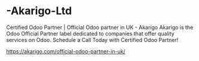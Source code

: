 # -Akarigo-Ltd
Certified Odoo Partner | Official Odoo partner in UK - Akarigo
Akarigo is the Odoo Official Partner label dedicated to companies that offer quality services on Odoo. Schedule a Call Today with Certified Odoo Partner!

https://akarigo.com/official-odoo-partner-in-uk/
